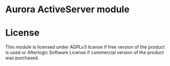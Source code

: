 # Aurora ActiveServer module

# License
This module is licensed under AGPLv3 license if free version of the product is used or Afterlogic Software License if commercial version of the product was purchased.